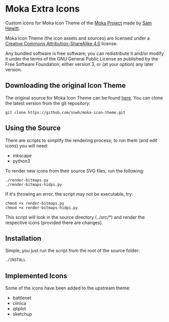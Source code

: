 # Moka Extra Icons

Custom icons for Moka Icon Theme of the [Moka Project](https://snwh.org/moka) made by [Sam Hewitt](http://snwh.org/).

Moka Icon Theme (the icon assets and sources) are licensed under a [Creative Commons Attribution-ShareAlike 4.0](http://creativecommons.org/licenses/by-sa/4.0/legalcode) license.

Any bundled software is free software; you can redistribute it and/or modify it under the terms of the GNU General Public License as published by the Free Software Foundation; either version 3, or (at your option) any later version.

## Downloading the original Icon Theme

The original source for Moka Icon Theme can be found [here](https://github.com/snwh/moka-icon-theme). You can clone the latest version from the git repository:

	git clone https://github.com/snwh/moka-icon-theme.git

## Using the Source

There are scripts to simplify the rendering process; to run them (and edit icons) you will need:

 * inkscape
 * python3

To render new icons from their source SVG files, run the following:

	./render-bitmaps.py
	./render-bitmaps-hidpi.py

If it's throwing an error, the script may not be executable, try:

	chmod +x render-bitmaps.py
	chmod +x render-bitmaps-hidpi.py

This script will look in the source directory (../src/*) and render the respective icons (provided there are changes).

## Installation

Simple, you just run the script from the root of the source folder:
```bash
./INSTALL
```

## Implemented Icons

Some of the icons have been added to the upstream theme:

 * battlenet
 * clinica
 * qtiplot
 * sketchup
